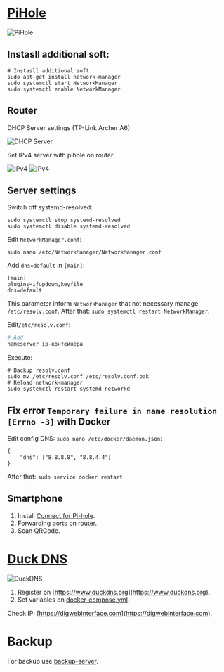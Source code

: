 # [PiHole](https://pi-hole.net/)
![PiHole](https://wp-cdn.pi-hole.net/wp-content/uploads/2016/12/Vortex-R.png)
## Instasll additional soft:
```
# Instasll additional soft
sudo apt-get install network-manager
sudo systemctl start NetworkManager
sudo systemctl enable NetworkManager
```

## Router
DHCP Server settings (TP-Link Archer A6):

![DHCP Server](https://beebom.com/wp-content/uploads/2021/05/dScreenshot-2021-05-17-18.56.40.jpg)

Set IPv4 server with pihole on router:

![IPv4](https://beebom.com/wp-content/uploads/2021/05/abc-1.jpg)
![IPv4](https://beebom.com/wp-content/uploads/2021/05/Screenshot-2021-05-17-18.56.58.jpg)

## Server settings
Switch off systemd-resolved:
```
sudo systemctl stop systemd-resolved
sudo systemctl disable systemd-resolved
```

Edit `NetworkManager.conf`:
```
sudo nano /etc/NetworkManager/NetworkManager.conf
```

Add `dns=default` in `[main]`:
```
[main]
plugins=ifupdown,keyfile
dns=default
```
This parameter inform `NetworkManager` that not necessary manage `/etc/resolv.conf`. After that: `sudo systemctl restart NetworkManager`.

Edit`/etc/resolv.conf`:
```bash
# Add
nameserver ip-контейнера
```

Execute:
```
# Backup resolv.conf
sudo mv /etc/resolv.conf /etc/resolv.conf.bak
# Reload network-manager
sudo systemctl restart systemd-networkd
```

## Fix error `Temporary failure in name resolution [Errno -3]` with Docker
Edit config DNS: `sudo nano /etc/docker/daemon.json`:
```
{
    "dns": ["8.8.8.8", "8.8.4.4"]
}
```
After that: `sudo service docker restart`

## Smartphone
1. Install [Connect for Pi-hole](https://play.google.com/store/apps/details?id=com.tien.piholeconnect&hl=ru).
1. Forwarding ports on router.
1. Scan QRCode.

# [Duck DNS](https://www.duckdns.org)
![DuckDNS](https://www.duckdns.org/img/ducky_icon.png)
1. Register on [https://www.duckdns.org](https://www.duckdns.org).
2. Set variables on [docker-compose.yml](./docker-compose.yml).

Check IP: [https://digwebinterface.com](https://digwebinterface.com).

# Backup
For backup use [backup-server](https://github.com/VolokzhaninVadim/duplicati).

